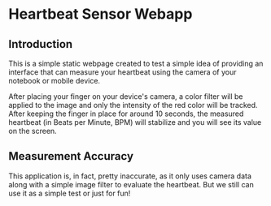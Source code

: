 Heartbeat Sensor Webapp
=======================

## Introduction

This is a simple static webpage created to test a simple idea of providing an interface that can measure your heartbeat using the camera of your notebook or mobile device.

After placing your finger on your device's camera, a color filter will be applied to the image and only the intensity of the red color will be tracked. After keeping the finger in place for around 10 seconds, the measured heartbeat (in Beats per Minute, BPM) will stabilize and you will see its value on the screen.

## Measurement Accuracy

This application is, in fact, pretty inaccurate, as it only uses camera data along with a simple image filter to evaluate the heartbeat. But we still can use it as a simple test or just for fun!
